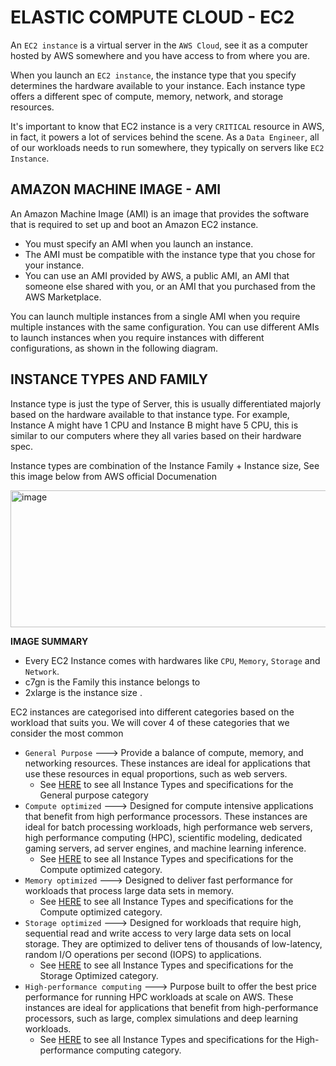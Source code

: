 # ELASTIC COMPUTE CLOUD - EC2

An `EC2 instance` is a virtual server in the `AWS Cloud`, see it as a computer hosted by AWS somewhere
and you have access to from where you are.

When you launch an `EC2 instance`, the instance type that you specify determines the hardware
available to your instance. 
Each instance type offers a different spec of compute, memory, network, and storage resources.

It's important to know that EC2 instance is a very `CRITICAL` resource in AWS, in fact, it powers a lot of
services behind the scene. As a `Data Engineer`, all of our workloads needs to run somewhere, they typically 
on servers like `EC2 Instance`.

## AMAZON MACHINE IMAGE - AMI
An Amazon Machine Image (AMI) is an image that provides the software that is required to
set up and boot an Amazon EC2 instance. 
- You must specify an AMI when you launch an instance. 
- The AMI must be compatible with the instance type that you chose for your instance. 
- You can use an AMI provided by AWS, a public AMI, an AMI that someone else shared with you, 
or an AMI that you purchased from the AWS Marketplace.

You can launch multiple instances from a single AMI when you require multiple instances with 
the same configuration. You can use different AMIs to launch instances when you require 
instances with different configurations, as shown in the following diagram.

## INSTANCE TYPES AND FAMILY
Instance type is just the type of Server, this is usually differentiated majorly based on the hardware available to that instance type. For example, Instance A might have 1 CPU and Instance B might have 5 CPU, this is similar to 
our computers where they all varies based on their hardware spec.

Instance types are combination of the Instance Family + Instance size, 
See this image below from AWS official Documenation

<img width="831" height="219" alt="image" src="https://github.com/user-attachments/assets/675efa42-0c04-4cc4-ae58-b2776d9fd755" />

**IMAGE SUMMARY**
- Every EC2 Instance comes with hardwares like `CPU`, `Memory`, `Storage` and `Network`.
- c7gn is the Family this instance belongs to
- 2xlarge is the instance size . 


EC2 instances are categorised into different categories based on the workload that suits you.
We will cover 4 of these categories that we consider the most common 
- `General Purpose` ---> Provide a balance of compute, memory, and networking resources. These instances are ideal for applications that use these resources in equal proportions, such as web servers. 
  - See [HERE](https://docs.aws.amazon.com/ec2/latest/instancetypes/gp.html) to see all Instance Types and specifications for the General purpose category
- `Compute optimized` –--> Designed for compute intensive applications that benefit from high performance processors. These instances are ideal for batch processing workloads, high performance web servers, high performance computing (HPC), scientific modeling, dedicated gaming servers, ad server engines, and machine learning inference.
  - See [HERE](https://docs.aws.amazon.com/ec2/latest/instancetypes/co.html) to see all Instance Types and specifications for the Compute optimized category.
- `Memory optimized` –--> Designed to deliver fast performance for workloads that process large data sets in memory.
  - See [HERE](https://docs.aws.amazon.com/ec2/latest/instancetypes/mo.html) to see all Instance Types and specifications for the Compute optimized category.
- `Storage optimized` –--> Designed for workloads that require high, sequential read and write access to very large data sets on local storage. They are optimized to deliver tens of thousands of low-latency, random I/O operations per second (IOPS) to applications.
  - See [HERE](https://docs.aws.amazon.com/ec2/latest/instancetypes/so.html) to see all Instance Types and specifications for the Storage Optimized category.
- `High-performance computing` –--> Purpose built to offer the best price performance for running HPC workloads at scale on AWS. These instances are ideal for applications that benefit from high-performance processors, such as large, complex simulations and deep learning workloads.
  - See [HERE](https://docs.aws.amazon.com/ec2/latest/instancetypes/hpc.html) to see all Instance Types and specifications for the High-performance computing category.
